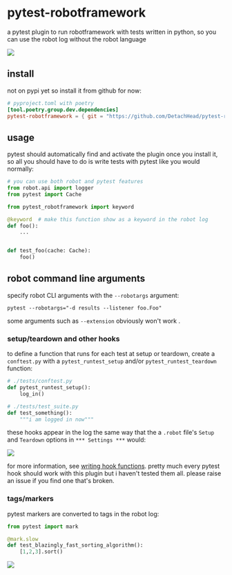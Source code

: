 # pytest-robotframework

a pytest plugin to run robotframework with tests written in python, so you can use the robot log without the robot language

![](https://github.com/DetachHead/pytest-robotframework/assets/57028336/9caabc2e-450e-4db6-bb63-e149a38d49a2)


## install

not on pypi yet so install it from github for now:
```toml
# pyproject.toml with poetry
[tool.poetry.group.dev.dependencies]
pytest-robotframework = { git = "https://github.com/DetachHead/pytest-robotframework.git", rev = "master" }
```

## usage

pytest should automatically find and activate the plugin once you install it, so all you should have to do is write tests with pytest like you would normally:

```py
# you can use both robot and pytest features
from robot.api import logger
from pytest import Cache

from pytest_robotframework import keyword

@keyword  # make this function show as a keyword in the robot log
def foo():
    ...


def test_foo(cache: Cache):
    foo()
```

## robot command line arguments

specify robot CLI arguments with the `--robotargs` argument:
```
pytest --robotargs="-d results --listener foo.Foo"
```

some arguments such as `--extension` obviously won't work .

### setup/teardown and other hooks

to define a function that runs for each test at setup or teardown, create a `conftest.py` with a `pytest_runtest_setup` and/or `pytest_runtest_teardown` function:

```py
# ./tests/conftest.py
def pytest_runtest_setup():
    log_in()
```
```py
# ./tests/test_suite.py
def test_something():
    """i am logged in now"""
```

these hooks appear in the log the same way that the a `.robot` file's `Setup` and `Teardown` options in `*** Settings ***` would:

![](https://github.com/DetachHead/pytest-robotframework/assets/57028336/d0b6ee6c-adcd-4f84-9880-9e602c2328f9)

for more information, see [writing hook functions](https://docs.pytest.org/en/7.1.x/how-to/writing_hook_functions.html). pretty much every pytest hook should work with this plugin
but i haven't tested them all. please raise an issue if you find one that's broken.

### tags/markers

pytest markers are converted to tags in the robot log:

```py
from pytest import mark

@mark.slow
def test_blazingly_fast_sorting_algorithm():
    [1,2,3].sort()
```

![](https://github.com/DetachHead/pytest-robotframework/assets/57028336/f25ee4bd-2f10-42b4-bdef-18a22379bd0d)

